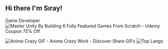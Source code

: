 ## Hi there I'm Sıray!

 Game Developer ![Master Unity By Building 6 Fully Featured Games From Scratch - Udemy Coupon 75% Off](https://github.com/siraytarim/siraytarim/assets/99121035/bde5c597-4e68-4a47-bcf1-000d12f473ad)

![Anime Crazy GIF - Anime Crazy Work - Discover   Share GIFs](https://github.com/siraytarim/siraytarim/assets/99121035/a7eb3055-4c77-42c0-bbf7-da3263784a54)
![Top Langs](https://github-readme-stats.vercel.app/api/top-langs/?username=siraytarim&layout=compact)
